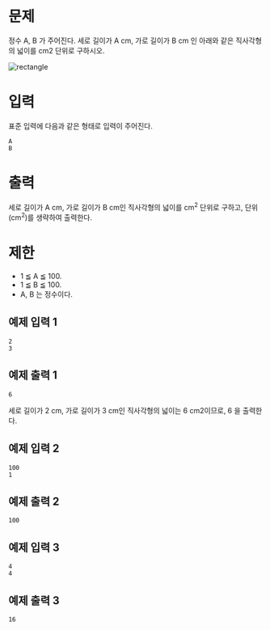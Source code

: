 문제
==========
정수 A, B 가 주어진다. 세로 길이가 A cm, 가로 길이가 B cm 인 아래와 같은 직사각형의 넓이를 cm2 단위로 구하시오.

![rectangle](https://upload.acmicpc.net/4709c305-92ed-40a0-ab2e-3ade81daed95/-/preview/)

입력
========
표준 입력에 다음과 같은 형태로 입력이 주어진다.
```
A
B
```
출력
========
세로 길이가 A cm, 가로 길이가 B cm인 직사각형의 넓이를 cm<sup>2</sup> 단위로 구하고, 단위 (cm<sup>2</sup>)를 생략하여 출력한다.

제한
===========
- 1 ≦ A ≦ 100.
- 1 ≦ B ≦ 100.
- A, B 는 정수이다.

예제 입력 1 
---------
```
2
3
```
예제 출력 1 
------
```
6
```
세로 길이가 2 cm, 가로 길이가 3 cm인 직사각형의 넓이는 6 cm2이므로, 6 을 출력한다.

예제 입력 2 
-------
```
100
1
```
예제 출력 2 
-------
```
100
```
예제 입력 3 
-------
```
4
4
```
예제 출력 3 
------
```
16
```
